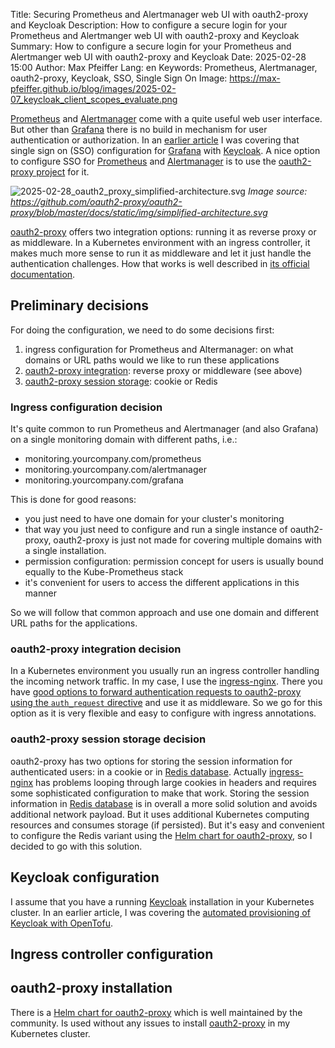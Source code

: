 Title: Securing Prometheus and Alertmanager web UI with oauth2-proxy and Keycloak
Description: How to configure a secure login for your Prometheus and Alertmanger web UI with oauth2-proxy and Keycloak
Summary: How to configure a secure login for your Prometheus and Alertmanger web UI with oauth2-proxy and Keycloak
Date: 2025-02-28 15:00
Author: Max Pfeiffer
Lang: en
Keywords: Prometheus, Alertmanager, oauth2-proxy, Keycloak, SSO, Single Sign On
Image: https://max-pfeiffer.github.io/blog/images/2025-02-07_keycloak_client_scopes_evaluate.png

[Prometheus](https://prometheus.io/) and [Alertmanager](https://github.com/prometheus/alertmanager) come with a quite
useful web user interface. But other than [Grafana](https://grafana.com/) there is no build in mechanism for user
authentication or authorization. In an [earlier article]({filename}/2025-02-07_sso_for_grafana_with_keycloak.md) I was
covering that single sign on (SSO) configuration for [Grafana](https://grafana.com/) with [Keycloak](https://www.keycloak.org/).
A nice option to configure SSO for [Prometheus](https://prometheus.io/) and [Alertmanager](https://github.com/prometheus/alertmanager)
is to use the [oauth2-proxy project](https://github.com/oauth2-proxy/oauth2-proxy) for it.

![2025-02-28_oauth2_proxy_simplified-architecture.svg]({static}/images/2025-02-28_oauth2_proxy_simplified-architecture.svg)
_Image source: https://github.com/oauth2-proxy/oauth2-proxy/blob/master/docs/static/img/simplified-architecture.svg_

[oauth2-proxy](https://github.com/oauth2-proxy/oauth2-proxy) offers two integration options: running it as reverse
proxy or as middleware. In a Kubernetes environment with an ingress controller, it makes much more sense to run it as
middleware and let it just handle the authentication challenges. How that works is well described in
[its official documentation](https://oauth2-proxy.github.io/oauth2-proxy/behaviour).

## Preliminary decisions
For doing the configuration, we need to do some decisions first:

1. ingress configuration for Prometheus and Altermanager: on what domains or URL paths would we like to run these applications
2. [oauth2-proxy integration](https://oauth2-proxy.github.io/oauth2-proxy/#architecture): reverse proxy or middleware (see above)
3. [oauth2-proxy session storage](https://oauth2-proxy.github.io/oauth2-proxy/configuration/session_storage): cookie or Redis

### Ingress configuration decision
It's quite common to run Prometheus and Alertmanager (and also Grafana) on a single monitoring domain with different
paths, i.e.:

* monitoring.yourcompany.com/prometheus
* monitoring.yourcompany.com/alertmanager
* monitoring.yourcompany.com/grafana

This is done for good reasons:

* you just need to have one domain for your cluster's monitoring
* that way you just need to configure and run a single instance of oauth2-proxy, oauth2-proxy is just not made for
  covering multiple domains with a single installation.
* permission configuration: permission concept for users is usually bound equally to the Kube-Prometheus stack 
* it's convenient for users to access the different applications in this manner

So we will follow that common approach and use one domain and different URL paths for the applications.

### oauth2-proxy integration decision
In a Kubernetes environment you usually run an ingress controller handling the incoming network traffic. In my case,
I use the [ingress-nginx](https://github.com/kubernetes/ingress-nginx). There you have
[good options to forward authentication requests to oauth2-proxy using the `auth_request` directive](https://oauth2-proxy.github.io/oauth2-proxy/configuration/integration#configuring-for-use-with-the-nginx-auth_request-directive)
and use it as middleware. So we go for this option as it is very flexible and easy to configure with ingress
annotations.

### oauth2-proxy session storage decision
oauth2-proxy has two options for storing the session information for authenticated users: in a cookie or in
[Redis database](https://redis.io/). Actually [ingress-nginx](https://github.com/kubernetes/ingress-nginx) has problems
looping through large cookies in headers and requires some sophisticated configuration to make that work.
Storing the session information in [Redis database](https://redis.io/) is in overall a more solid solution and avoids
additional network payload. But it uses additional Kubernetes computing resources and consumes storage (if persisted).
But it's easy and convenient to configure the Redis variant using the 
[Helm chart for oauth2-proxy](https://github.com/oauth2-proxy/manifests), so I decided to go with this solution.

## Keycloak configuration
I assume that you have a running [Keycloak](https://www.keycloak.org/) installation in your Kubernetes cluster. In an
earlier article, I was covering the [automated provisioning of Keycloak with OpenTofu]({filename}/2025-01-10_how_to_configure_keycloak_terraform_provider.md).


## Ingress controller configuration


## oauth2-proxy installation
There is a [Helm chart for oauth2-proxy](https://github.com/oauth2-proxy/manifests) which is well maintained by the
community. Is used without any issues to install [oauth2-proxy](https://github.com/oauth2-proxy/oauth2-proxy) in my
Kubernetes cluster.